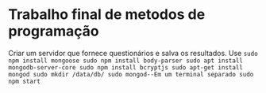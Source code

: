 # Trabalho final de metodos de programação
  Criar um servidor que fornece questionários e salva os resultados. Use
`sudo npm install mongoose
sudo npm install body-parser
sudo apt install mongodb-server-core
sudo npm install bcryptjs
sudo apt-get install mongod
sudo mkdir /data/db/
sudo mongod--Em um terminal separado
sudo npm start
`
